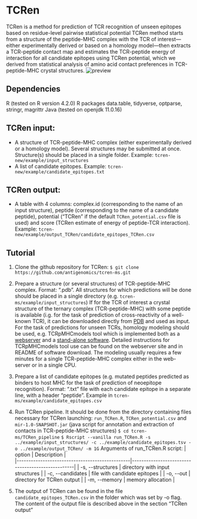 # TCRen

TCRen is a method for prediction of TCR recognition of unseen epitopes based on residue-level pairwise statistical potential
TCRen method starts from a structure of the peptide-MHC complex with the TCR of interest—either experimentally derived or based on a homology model—then extracts a TCR-peptide contact map and estimates the TCR-peptide energy of interaction for all candidate epitopes using TCRen potential, which we derived from statistical analysis of amino acid contact preferences in TCR-peptide-MHC crystal structures.
![preview](https://github.com/vadim-karnaukhov/tcren-ms/figures/Fig1.png)

## Dependencies
R (tested on R version 4.2.0)
R packages data.table, tidyverse, optparse, stringr, magrittr
Java (tested on openjdk 11.0.16)

## TCRen input: 
* A structure of TCR-peptide-MHC complex (either experimentally derived or a homology model). Several structures may be submitted at once. Structure(s) should be placed in a single folder.
Example: ```tcren-new/example/input_structures```
* A list of candidate epitopes.
Example: ```tcren-new/example/candidate_epitopes.txt```
## TCRen output:
* A table with 4 columns: complex.id (corresponding to the name of an input structure), peptide (corresponding to the name of a candidate peptide), potential (“TCRen” if the default ```TCRen_potential.csv``` file is used) and score (TCRen estimate of energy of peptide-TCR interaction).
Example: ```tcren-new/example/output_TCRen/candidate_epitopes_TCRen.csv```

## Tutorial
1. Clone the github repository for TCRen:
```$ git clone https://github.com/antigenomics/tcren-ms.git```

2. Prepare a structure (or several structures) of TCR-peptide-MHC complex. Format: “.pdb”.
All structures for which predictions will be done should be placed in a single directory (e.g. ```tcren-ms/example/input_structures```)
If for the TCR of interest a crystal structure of the ternary complex (TCR-peptide-MHC) with some peptide is available (i.g. for the task of prediction of cross-reactivity of a well-known TCR), it can be downloaded directly from [PDB](https://www.rcsb.org/) and used as input. For the task of predictions for unseen TCRs, homology modeling should be used, e.g. TCRpMHCmodels tool which is implemented both as a [webserver](https://services.healthtech.dtu.dk/service.php?TCRpMHCmodels-1.0) and a [stand-alone software](https://services.healthtech.dtu.dk/cgi-bin/sw_request). Detailed instructions for TCRpMHCmodels tool use can be found on the webserver site and in README of software download. The modeling usually requires a few minutes for a single TCR-peptide-MHC complex either in the web-server or in a single CPU. 

3. Prepare a list of candidate epitopes (e.g. mutated peptides predicted as binders to host MHC for the task of prediction of neoepitope recognition). Format: “.txt” file with each candidate epitope in a separate line, with a header “peptide”. Example in ```tcren-ms/example/candidate_epitopes.csv```


4. Run TCRen pipeline. It should be done from the directory containing files necessary for TCRen launching: ```run_TCRen.R```, ```TCRen_potential.csv``` and ```mir-1.0-SNAPSHOT.jar``` (java script for annotation and extraction of contacts in TCR-peptide-MHC structures)
```$ cd tcren-ms/TCRen_pipeline```
```$ Rscript --vanilla run_TCRen.R -s ../example/input_structures/ -c ../example/candidate_epitopes.tsv -o ../example/output_TCRen/ -m 1G```
Arguments of run_TCRen.R script:
| option                                         | Description                                      |    
|------------------------------------------------|--------------------------------------------------|
| -s, --structures                               | directory with input structures                  |
| -c, --candidates                               | file with candidate epitopes                     |
| -o, --out                                      | directory for TCRen output                       |
| -m, --memory                                   | memory allocation                                |

5. The output of TCRen can be found in the file ```candidate_epitopes_TCRen.csv``` in the folder which was set by -o flag. The content of the output file is described above in the section “TCRen output”

